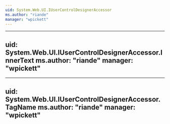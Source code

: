 ```yaml
---
uid: System.Web.UI.IUserControlDesignerAccessor
ms.author: "riande"
manager: "wpickett"
---
```


---
uid: System.Web.UI.IUserControlDesignerAccessor.InnerText
ms.author: "riande"
manager: "wpickett"
---

---
uid: System.Web.UI.IUserControlDesignerAccessor.TagName
ms.author: "riande"
manager: "wpickett"
---
